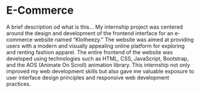 # E-Commerce
A brief description od what is this...
My internship project was centered around the design and development of the frontend interface for an e-commerce website named “Klotheezy.” The website was aimed at providing users with a modern and visually appealing online platform for exploring and renting fashion apparel. The entire frontend of the website was developed using technologies such as HTML, CSS, JavaScript, Bootstrap, and the AOS (Animate On Scroll) animation library. This internship not only improved my web development skills but also gave me valuable exposure to user interface design principles and responsive web development practices.
